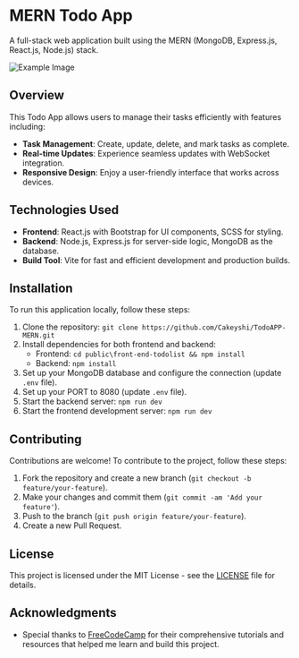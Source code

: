 # MERN Todo App

A full-stack web application built using the MERN (MongoDB, Express.js, React.js, Node.js) stack.

![Example Image](master/Todo-Template.jpeg)


## Overview

This Todo App allows users to manage their tasks efficiently with features including:

- **Task Management**: Create, update, delete, and mark tasks as complete.
- **Real-time Updates**: Experience seamless updates with WebSocket integration.
- **Responsive Design**: Enjoy a user-friendly interface that works across devices.

## Technologies Used

- **Frontend**: React.js with Bootstrap for UI components, SCSS for styling.
- **Backend**: Node.js, Express.js for server-side logic, MongoDB as the database.
- **Build Tool**: Vite for fast and efficient development and production builds.

## Installation

To run this application locally, follow these steps:

1. Clone the repository: `git clone https://github.com/Cakeyshi/TodoAPP-MERN.git`
2. Install dependencies for both frontend and backend:
   - Frontend: `cd public\front-end-todolist && npm install`
   - Backend: `npm install`
3. Set up your MongoDB database and configure the connection (update `.env` file).
4. Set up your PORT to 8080 (update `.env` file).
5. Start the backend server: `npm run dev`
6. Start the frontend development server: `npm run dev`

## Contributing

Contributions are welcome! To contribute to the project, follow these steps:

1. Fork the repository and create a new branch (`git checkout -b feature/your-feature`).
2. Make your changes and commit them (`git commit -am 'Add your feature'`).
3. Push to the branch (`git push origin feature/your-feature`).
4. Create a new Pull Request.

## License

This project is licensed under the MIT License - see the [LICENSE](LICENSE) file for details.

## Acknowledgments

- Special thanks to [FreeCodeCamp](https://www.freecodecamp.org/) for their comprehensive tutorials and resources that helped me learn and build this project.

